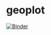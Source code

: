 # geoplot

[![Binder](https://mybinder.org/badge_logo.svg)](https://mybinder.org/v2/gh/sswatson/geoplot/master)